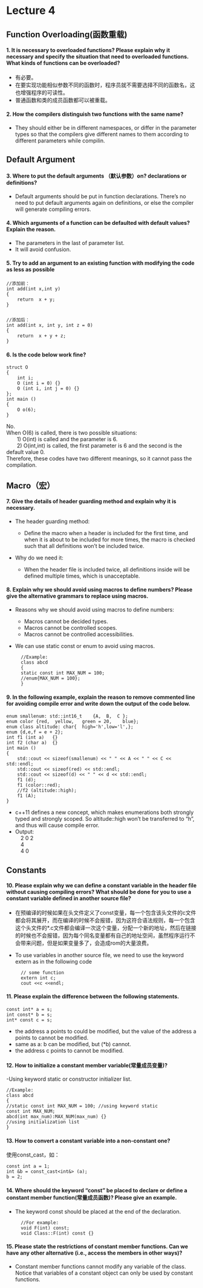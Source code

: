# Lecture 4

## Function Overloading(函数重载)

#### 1.	It is necessary to overloaded functions? Please explain why it necessary and specify the situation that need to overloaded functions. What kinds of functions can be overloaded?

- 有必要。
- 在要实现功能相似参数不同的函数时，程序员就不需要选择不同的函数名，这也增强程序的可读性。
- 普通函数和类的成员函数都可以被重载。


#### 2. How the compilers distinguish two functions with the same name?  

- They should either be in different namespaces, or differ in the parameter types so that the compilers give different names to them according to different parameters while compilin.



##	Default Argument
#### 3. Where to put the default arguments （默认参数）on? declarations or definitions?

- Default arguments should be put in function declarations. There’s no need to put default arguments again on definitions, or else the compiler will generate compiling errors.


#### 4. Which arguments of a function can be defaulted with default values? Explain the reason.

- The parameters in the last of parameter list.
- It will avoid confusion.

#### 5. Try to add an argument to an existing function with modifying the code as less as possible

	//添加前：
	int add(int x,int y)
	{
		return  x + y;
	}
###
	//添加后：
	int add(int x, int y, int z = 0)
	{
		return  x + y + z;
	}


#### 6. Is the code below work fine?
 
	struct O
	{
	    int i;
	    O (int i = 0) {}
	    O (int i, int j = 0) {}
	};
	int main ()
	{
	    O o(6);
	}

No.  
When O(6) is called, there is two possible situations:    
&emsp;&emsp;1) O(int) is called and the parameter is 6.  
&emsp;&emsp;2) O(int,int) is called, the first parameter is 6 and the second is the default value 0.  
Therefore, these codes have two different meanings, so it cannot pass the compilation.  

##	Macro（宏）
#### 7. Give the details of header guarding method and explain why it is necessary.

- The header guarding method:
  - Define the macro when a header is included for the first time, and when it is about to be included for more times, the macro is checked such that all definitions won’t be included twice.

- Why do we need it:  
  - When the header file is included twice, all definitions inside will be defined multiple times, which is unacceptable.

#### 8. Explain why we should avoid using macros to define numbers? Please give the alternative grammars to replace using macros.

- Reasons why we should avoid using macros to define numbers:
  - Macros cannot be decided types.
  - Macros cannot be controlled scopes.
  - Macros cannot be controlled accessibilities.
- We can use static const or enum to avoid using macros.

		//Example:
		class abcd
		{
		static const int MAX_NUM = 100;
		//enum{MAX_NUM = 100};
		}



#### 9. In the following example, explain the reason to remove commented line for avoiding compile error and write down the output of the code below.

	enum smallenum: std::int16_t    {A,  B,  C };
	enum color {red,  yellow,   green = 20,    blue};
	enum class altitude: char{  high='h',low='l',}; 
	enum {d,e,f = e + 2};
	int f1 (int a)   {}
	int f2 (char a)  {}
	int main ()
	{
	    std::cout << sizeof(smallenum) << " " << A << " " << C << std::endl;
	    std::cout << sizeof(red) << std::endl;
	    std::cout << sizeof(d) << " " << d << std::endl;
	    f1 (d);
	    f1 (color::red);
	    //f2 (altitude::high);
	    f1 (A);
	}




- c++11 defines a new concept, which makes enumerations both strongly typed and strongly scoped. So altitude::high won’t be transferred to “h”, and thus will cause compile error.  
- Output:  
&emsp;2 0 2  
&emsp;4  
&emsp;4 0  


##	Constants
#### 10. Please explain why we can define a constant variable in the header file without causing compiling errors? What should be done for you to use a constant variable defined in another source file?

- 在预编译的时候如果在头文件定义了const变量，每一个包含该头文件的c文件都会将其展开，而在编译的时候不会报错，因为这符合语法规则，每一个包含这个头文件的*.c文件都会编译一次这个变量，分配一个新的地址，然后在链接的时候也不会报错，因为每个同名变量都有自己的地址空间，虽然程序运行不会带来问题，但是如果变量多了，会造成rom的大量浪费。
- To use variables in another source file, we need to use the keyword extern as in the following code

		// some function
		extern int c;
		cout <<c <<endl;





#### 11.	Please explain the difference between the following statements.
 
	const int* a = s;
	int const* b = s;
	int* const c = s;	


- 	the address a points to could be modified, but the value of the address a points to cannot be modified.
- 	same as a: b can be modified, but (*b) cannot.
- 	the address c points to cannot be modified.



#### 12. How to initialize a constant member variable(常量成员变量)?

-Using keyword static or constructor initializer list.

	//Example:
	class abcd
	{
	//static const int MAX_NUM = 100; //using keyword static
	const int MAX_NUM;
	abcd(int max_num):MAX_NUM(max_num) {}
	//using initialization list
	}


#### 13. How to convert a constant variable into a non-constant one?

使用const_cast，如：  

	const int a = 1;  
	int &b = const_cast<int&> (a);  
	b = 2;  



#### 14. Where should the keyword “const” be placed to declare or define a constant member function(常量成员函数)? Please give an example.

- The keyword const should be placed at the end of the declaration.

		//For example:
		void F(int) const;
		void Class::F(int) const {}
#### 15. Please state the restrictions of constant member functions. Can we have any other alternative (i.e., access the members in other ways)?


- Constant member functions cannot modify any variable of the class. Notice that variables of a constant object can only be used by constant functions.


